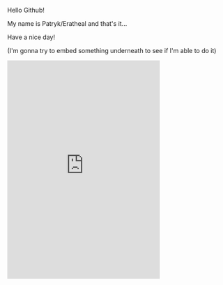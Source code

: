 Hello Github!

My name is Patryk/Eratheal and that's it...

Have a nice day!

(I'm gonna try to embed something underneath to see if I'm able to do it)

<iframe src="https://discord.com/widget?id=753318968206295152&theme=dark" width="350" height="500" allowtransparency="true" frameborder="0" sandbox="allow-popups allow-popups-to-escape-sandbox allow-same-origin allow-scripts"></iframe>